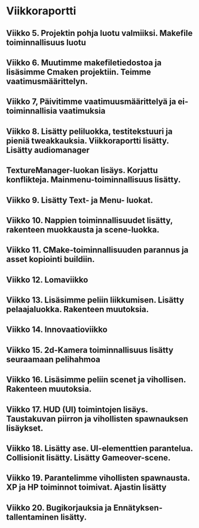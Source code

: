 # Viikkoraportti  

## Viikko 5. Projektin pohja luotu valmiiksi. Makefile toiminnallisuus luotu

## Viikko 6. Muutimme makefiletiedostoa ja lisäsimme Cmaken projektiin. Teimme vaatimusmäärittelyn.

## Viikko 7, Päivitimme vaatimuusmäärittelyä ja ei-toiminnallisia vaatimuksia

## Viikko 8. Lisätty peliluokka, testitekstuuri ja pieniä tweakkauksia. Viikkoraportti lisätty. Lisätty audiomanager
##           TextureManager-luokan lisäys. Korjattu konflikteja. Mainmenu-toiminnallisuus lisätty. 

## Viikko 9. Lisätty Text- ja Menu- luokat. 

## Viikko 10. Nappien toiminnallisuudet lisätty, rakenteen muokkausta ja scene-luokka.

## Viikko 11. CMake-toiminnallisuuden parannus ja asset kopiointi buildiin.

## Viikko 12. Lomaviikko

## Viikko 13. Lisäsimme peliin liikkumisen. Lisätty pelaajaluokka. Rakenteen muutoksia.

## Viikko 14. Innovaatioviikko

## Viikko 15. 2d-Kamera toiminnallisuus lisätty seuraamaan pelihahmoa

## Viikko 16. Lisäsimme peliin scenet ja vihollisen. Rakenteen muutoksia.

## Viikko 17. HUD (UI) toimintojen lisäys. Taustakuvan piirron ja vihollisten spawnauksen lisäykset.

## Viikko 18. Lisätty ase. UI-elementtien parantelua. Collisionit lisätty. Lisätty Gameover-scene.

## Viikko 19. Parantelimme vihollisten spawnausta. XP ja HP toiminnot toimivat. Ajastin lisätty

## Viikko 20. Bugikorjauksia ja Ennätyksen-tallentaminen lisätty.